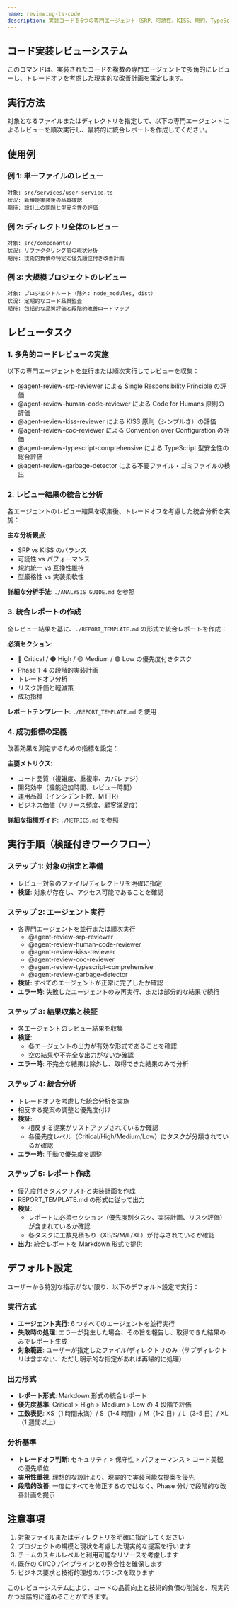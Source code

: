 ```yaml
---
name: reviewing-ts-code
description: 実装コードを6つの専門エージェント（SRP、可読性、KISS、規約、TypeScript、ゴミファイル検出）で多角的にレビューし、トレードオフを考慮した優先度付き改善計画を策定する。「レビュー」「コード品質」「改善提案」「リファクタリング」「設計評価」「型チェック」などの依頼時、または実装後の品質確認が必要な時に使用
---
```


## コード実装レビューシステム

このコマンドは、実装されたコードを複数の専門エージェントで多角的にレビューし、トレードオフを考慮した現実的な改善計画を策定します。

## 実行方法

対象となるファイルまたはディレクトリを指定して、以下の専門エージェントによるレビューを順次実行し、最終的に統合レポートを作成してください。

## 使用例

### 例 1: 単一ファイルのレビュー

```
対象: src/services/user-service.ts
状況: 新機能実装後の品質確認
期待: 設計上の問題と型安全性の評価
```

### 例 2: ディレクトリ全体のレビュー

```
対象: src/components/
状況: リファクタリング前の現状分析
期待: 技術的負債の特定と優先順位付き改善計画
```

### 例 3: 大規模プロジェクトのレビュー

```
対象: プロジェクトルート（除外: node_modules, dist）
状況: 定期的なコード品質監査
期待: 包括的な品質評価と段階的改善ロードマップ
```

## レビュータスク

### 1. 多角的コードレビューの実施

以下の専門エージェントを並行または順次実行してレビューを収集：

- @agent-review-srp-reviewer による Single Responsibility Principle の評価
- @agent-review-human-code-reviewer による Code for Humans 原則の評価
- @agent-review-kiss-reviewer による KISS 原則（シンプルさ）の評価
- @agent-review-coc-reviewer による Convention over Configuration の評価
- @agent-review-typescript-comprehensive による TypeScript 型安全性の総合評価
- @agent-review-garbage-detector による不要ファイル・ゴミファイルの検出

### 2. レビュー結果の統合と分析

各エージェントのレビュー結果を収集後、トレードオフを考慮した統合分析を実施：

**主な分析観点**:

- SRP vs KISS のバランス
- 可読性 vs パフォーマンス
- 規約統一 vs 互換性維持
- 型厳格性 vs 実装柔軟性

**詳細な分析手法**: `./ANALYSIS_GUIDE.md` を参照

### 3. 統合レポートの作成

全レビュー結果を基に、`./REPORT_TEMPLATE.md` の形式で統合レポートを作成：

**必須セクション**:

- 🔴 Critical / 🟠 High / 🟡 Medium / 🟢 Low の優先度付きタスク
- Phase 1-4 の段階的実装計画
- トレードオフ分析
- リスク評価と軽減策
- 成功指標

**レポートテンプレート**: `./REPORT_TEMPLATE.md` を使用

### 4. 成功指標の定義

改善効果を測定するための指標を設定：

**主要メトリクス**:

- コード品質（複雑度、重複率、カバレッジ）
- 開発効率（機能追加時間、レビュー時間）
- 運用品質（インシデント数、MTTR）
- ビジネス価値（リリース頻度、顧客満足度）

**詳細な指標ガイド**: `./METRICS.md` を参照

## 実行手順（検証付きワークフロー）

### ステップ 1: 対象の指定と準備

- レビュー対象のファイル/ディレクトリを明確に指定
- **検証**: 対象が存在し、アクセス可能であることを確認

### ステップ 2: エージェント実行

- 各専門エージェントを並行または順次実行
  - @agent-review-srp-reviewer
  - @agent-review-human-code-reviewer
  - @agent-review-kiss-reviewer
  - @agent-review-coc-reviewer
  - @agent-review-typescript-comprehensive
  - @agent-review-garbage-detector
- **検証**: すべてのエージェントが正常に完了したか確認
- **エラー時**: 失敗したエージェントのみ再実行、または部分的な結果で続行

### ステップ 3: 結果収集と検証

- 各エージェントのレビュー結果を収集
- **検証**:
  - 各エージェントの出力が有効な形式であることを確認
  - 空の結果や不完全な出力がないか確認
- **エラー時**: 不完全な結果は除外し、取得できた結果のみで分析

### ステップ 4: 統合分析

- トレードオフを考慮した統合分析を実施
- 相反する提案の調整と優先度付け
- **検証**:
  - 相反する提案がリストアップされているか確認
  - 各優先度レベル（Critical/High/Medium/Low）にタスクが分類されているか確認
- **エラー時**: 手動で優先度を調整

### ステップ 5: レポート作成

- 優先度付きタスクリストと実装計画を作成
- REPORT_TEMPLATE.md の形式に従って出力
- **検証**:
  - レポートに必須セクション（優先度別タスク、実装計画、リスク評価）が含まれているか確認
  - 各タスクに工数見積もり（XS/S/M/L/XL）が付与されているか確認
- **出力**: 統合レポートを Markdown 形式で提供

## デフォルト設定

ユーザーから特別な指示がない限り、以下のデフォルト設定で実行：

### 実行方式

- **エージェント実行**: 6 つすべてのエージェントを並行実行
- **失敗時の処理**: エラーが発生した場合、その旨を報告し、取得できた結果のみでレポート生成
- **対象範囲**: ユーザーが指定したファイル/ディレクトリのみ（サブディレクトリは含まない、ただし明示的な指定があれば再帰的に処理）

### 出力形式

- **レポート形式**: Markdown 形式の統合レポート
- **優先度基準**: Critical > High > Medium > Low の 4 段階で評価
- **工数表記**: XS（1 時間未満）/ S（1-4 時間）/ M（1-2 日）/ L（3-5 日）/ XL（1 週間以上）

### 分析基準

- **トレードオフ判断**: セキュリティ > 保守性 > パフォーマンス > コード美観 の優先順位
- **実用性重視**: 理想的な設計より、現実的で実装可能な提案を優先
- **段階的改善**: 一度にすべてを修正するのではなく、Phase 分けで段階的な改善計画を提示

## 注意事項

1. 対象ファイルまたはディレクトリを明確に指定してください
2. プロジェクトの規模と現状を考慮した現実的な提案を行います
3. チームのスキルレベルと利用可能なリソースを考慮します
4. 既存の CI/CD パイプラインとの整合性を確保します
5. ビジネス要求と技術的理想のバランスを取ります

このレビューシステムにより、コードの品質向上と技術的負債の削減を、現実的かつ段階的に進めることができます。
